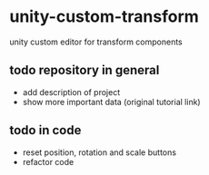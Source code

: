 # unity-custom-transform
unity custom editor for transform components

## todo repository in general
- add description of project
- show more important data (original tutorial link)

## todo in code
- reset position, rotation and scale buttons
- refactor code
